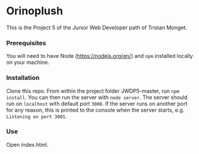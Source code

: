 # Orinoplush #

This is the Project 5 of the Junior Web Developer path of Tristan Monget.

### Prerequisites ###

You will need to have Node (https://nodejs.org/en/) and `npm` installed locally on your machine.

### Installation ###

Clone this repo. From within the project folder JWDP5-master, run `npm install`. You 
can then run the server with `node server`. 
The server should run on `localhost` with default port `3000`. If the
server runs on another port for any reason, this is printed to the
console when the server starts, e.g. `Listening on port 3001`.

### Use ###

Open index.html.